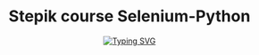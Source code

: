 <div id="header" align="center">
  <h1>Stepik course Selenium-Python</h1>
<a href="https://git.io/typing-svg"><img src="https://readme-typing-svg.demolab.com?font=Fira+Code&pause=500&color=55F700&multiline=true&width=1000&height=500&lines=Hi!;Now+I+am+studying+on+the+course%3A+Stepik+course+Selenium-Python;Number+of+solved+tasks%3A+13;Progress%3A+53%25" alt="Typing SVG" /></a>
</div>
